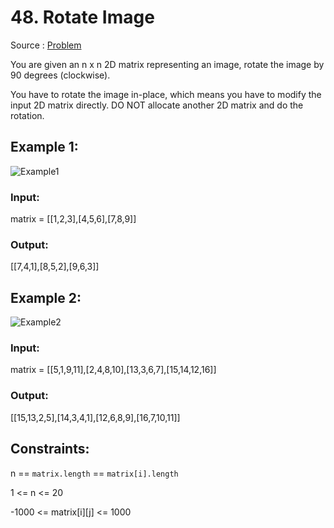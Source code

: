 # 48. Rotate Image

Source : [Problem](https://leetcode.com/problems/rotate-image)

You are given an n x n 2D matrix representing an image, rotate the image by 90 degrees (clockwise).

You have to rotate the image in-place, which means you have to modify the input 2D matrix directly. DO NOT allocate another 2D matrix and do the rotation.

## Example 1:

![Example1](https://assets.leetcode.com/uploads/2020/08/28/mat1.jpg)

### Input:

matrix = [[1,2,3],[4,5,6],[7,8,9]]

### Output:

[[7,4,1],[8,5,2],[9,6,3]]

## Example 2:

![Example2](https://assets.leetcode.com/uploads/2020/08/28/mat2.jpg)

### Input:

matrix = [[5,1,9,11],[2,4,8,10],[13,3,6,7],[15,14,12,16]]

### Output:

[[15,13,2,5],[14,3,4,1],[12,6,8,9],[16,7,10,11]]

## Constraints:

n == `matrix.length` == `matrix[i].length`

1 <= n <= 20

-1000 <= matrix[i][j] <= 1000
